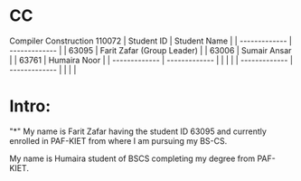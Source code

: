 # CC
Compiler Construction 110072
| Student ID     | Student Name                |
| -------------  | -------------               |
| 63095          | Farit Zafar (Group Leader)  | 
| 63006          | Sumair Ansar                |
| 63761          | Humaira Noor                | 
| -------------  |  -------------              |
|                |                             | 
| -------------  |  -------------              |
|                |                             |


# Intro:
"*" My name is Farit Zafar having the student ID 63095 and currently enrolled in PAF-KIET from where I am pursuing my BS-CS. 

My name is Humaira student of BSCS completing my degree from PAF-KIET.
